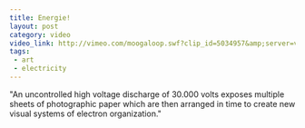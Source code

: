 ```yaml
---
title: Energie!
layout: post
category: video
video_link: http://vimeo.com/moogaloop.swf?clip_id=5034957&amp;server=vimeo.com&amp;show_title=0&amp;show_byline=0&amp;show_portrait=0&amp;color=ff9933&amp;fullscreen=1
tags:
 - art
 - electricity
---
```

"An uncontrolled high voltage discharge of 30.000 volts exposes multiple sheets of photographic paper which are then arranged in time to create new visual systems of electron organization."